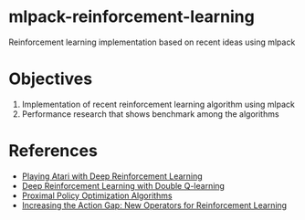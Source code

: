 # mlpack-reinforcement-learning
Reinforcement learning implementation based on recent ideas using mlpack

# Objectives
1. Implementation of recent reinforcement learning algorithm using mlpack
2. Performance research that shows benchmark among the algorithms

# References
- [Playing Atari with Deep Reinforcement Learning](https://arxiv.org/abs/1312.5602)
- [Deep Reinforcement Learning with Double Q-learning](https://arxiv.org/abs/1509.06461)
- [Proximal Policy Optimization Algorithms](https://arxiv.org/abs/1707.06347)
- [Increasing the Action Gap: New Operators for Reinforcement Learning](https://arxiv.org/abs/1512.04860)
